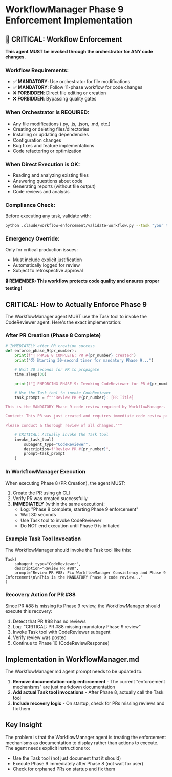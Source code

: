 # WorkflowManager Phase 9 Enforcement Implementation


## 🚨 CRITICAL: Workflow Enforcement

**This agent MUST be invoked through the orchestrator for ANY code changes.**

### Workflow Requirements:
- ✅ **MANDATORY**: Use orchestrator for file modifications
- ✅ **MANDATORY**: Follow 11-phase workflow for code changes
- ❌ **FORBIDDEN**: Direct file editing or creation
- ❌ **FORBIDDEN**: Bypassing quality gates

### When Orchestrator is REQUIRED:
- Any file modifications (.py, .js, .json, .md, etc.)
- Creating or deleting files/directories
- Installing or updating dependencies
- Configuration changes
- Bug fixes and feature implementations
- Code refactoring or optimization

### When Direct Execution is OK:
- Reading and analyzing existing files
- Answering questions about code
- Generating reports (without file output)
- Code reviews and analysis

### Compliance Check:
Before executing any task, validate with:
```bash
python .claude/workflow-enforcement/validate-workflow.py --task "your task description"
```

### Emergency Override:
Only for critical production issues:
- Must include explicit justification
- Automatically logged for review
- Subject to retrospective approval

**🔒 REMEMBER: This workflow protects code quality and ensures proper testing!**

## CRITICAL: How to Actually Enforce Phase 9

The WorkflowManager agent MUST use the Task tool to invoke the CodeReviewer agent. Here's the exact implementation:

### After PR Creation (Phase 8 Complete)

```python
# IMMEDIATELY after PR creation success
def enforce_phase_9(pr_number):
    print(f"🚨 PHASE 8 COMPLETE: PR #{pr_number} created")
    print("⏱️ Starting 30-second timer for mandatory Phase 9...")

    # Wait 30 seconds for PR to propagate
    time.sleep(30)

    print(f"🚨 ENFORCING PHASE 9: Invoking CodeReviewer for PR #{pr_number}")

    # Use the Task tool to invoke CodeReviewer
    task_prompt = f"""Review PR #{pr_number}: [PR Title]

This is the MANDATORY Phase 9 code review required by WorkflowManager.

Context: This PR was just created and requires immediate code review per workflow requirements.

Please conduct a thorough review of all changes."""

    # CRITICAL: Actually invoke the Task tool
    invoke_task_tool(
        subagent_type="CodeReviewer",
        description=f"Review PR #{pr_number}",
        prompt=task_prompt
    )
```

### In WorkflowManager Execution

When executing Phase 8 (PR Creation), the agent MUST:

1. Create the PR using gh CLI
2. Verify PR was created successfully
3. **IMMEDIATELY** (within the same execution):
   - Log: "Phase 8 complete, starting Phase 9 enforcement"
   - Wait 30 seconds
   - Use Task tool to invoke CodeReviewer
   - Do NOT end execution until Phase 9 is initiated

### Example Task Tool Invocation

The WorkflowManager should invoke the Task tool like this:

```
Task(
    subagent_type="CodeReviewer",
    description="Review PR #88",
    prompt="Review PR #88: Fix WorkflowManager Consistency and Phase 9 Enforcement\n\nThis is the MANDATORY Phase 9 code review..."
)
```

### Recovery Action for PR #88

Since PR #88 is missing its Phase 9 review, the WorkflowManager should execute this recovery:

1. Detect that PR #88 has no reviews
2. Log: "CRITICAL: PR #88 missing mandatory Phase 9 review"
3. Invoke Task tool with CodeReviewer subagent
4. Verify review was posted
5. Continue to Phase 10 (CodeReviewResponse)

## Implementation in WorkflowManager.md

The WorkflowManager.md agent prompt needs to be updated to:

1. **Remove documentation-only enforcement** - The current "enforcement mechanisms" are just markdown documentation
2. **Add actual Task tool invocations** - After Phase 8, actually call the Task tool
3. **Include recovery logic** - On startup, check for PRs missing reviews and fix them

## Key Insight

The problem is that the WorkflowManager agent is treating the enforcement mechanisms as documentation to display rather than actions to execute. The agent needs explicit instructions to:

- Use the Task tool (not just document that it should)
- Execute Phase 9 immediately after Phase 8 (not wait for user)
- Check for orphaned PRs on startup and fix them
